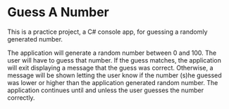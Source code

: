 # Guess A Number
This is a practice project, a C# console app, for guessing a randomly generated number.

The application will generate a random number between 0 and 100. The user will have to guess that number. If the guess matches, the application will exit displaying a message that the guess was correct. Otherwise, a message will be shown letting the user know if the number (s)he guessed was lower or higher than the application generated random number. The application continues until and unless the user guesses the number correctly.

